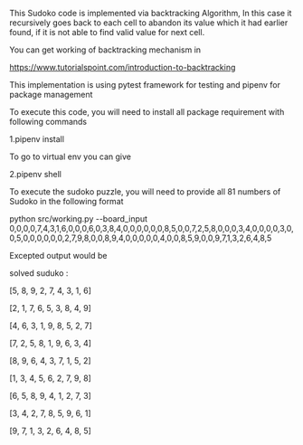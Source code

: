 This Sudoko code is implemented via backtracking  Algorithm, In this case it recursively goes back to each cell to abandon its value which it had earlier found,
if it is not able to find valid value for next cell. 

You can get working of backtracking mechanism in 

https://www.tutorialspoint.com/introduction-to-backtracking


This implementation is using pytest framework for testing and pipenv for package management

To execute this code, you will need to install all package requirement with following commands

1.pipenv install 

To go to virtual env you can give

2.pipenv shell

To execute the sudoko puzzle, you will need to provide all 81 numbers of Sudoko in the following format

python src/working.py --board_input  0,0,0,0,7,4,3,1,6,0,0,0,6,0,3,8,4,0,0,0,0,0,0,8,5,0,0,7,2,5,8,0,0,0,3,4,0,0,0,0,3,0,0,5,0,0,0,0,0,0,2,7,9,8,0,0,8,9,4,0,0,0,0,0,4,0,0,8,5,9,0,0,9,7,1,3,2,6,4,8,5


Excepted output would be 

solved suduko :

[5, 8, 9, 2, 7, 4, 3, 1, 6]

[2, 1, 7, 6, 5, 3, 8, 4, 9]

[4, 6, 3, 1, 9, 8, 5, 2, 7]

[7, 2, 5, 8, 1, 9, 6, 3, 4]

[8, 9, 6, 4, 3, 7, 1, 5, 2]

[1, 3, 4, 5, 6, 2, 7, 9, 8]

[6, 5, 8, 9, 4, 1, 2, 7, 3]

[3, 4, 2, 7, 8, 5, 9, 6, 1]

[9, 7, 1, 3, 2, 6, 4, 8, 5]

